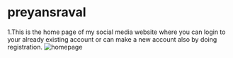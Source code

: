 # preyansraval
1.This is the home page of my social media website where you can login to your already existing account or can make a new account also by doing registration.
![homepage](https://user-images.githubusercontent.com/35058763/34520209-bf76dd00-f0ad-11e7-8977-b9b1ee2799d7.png)


